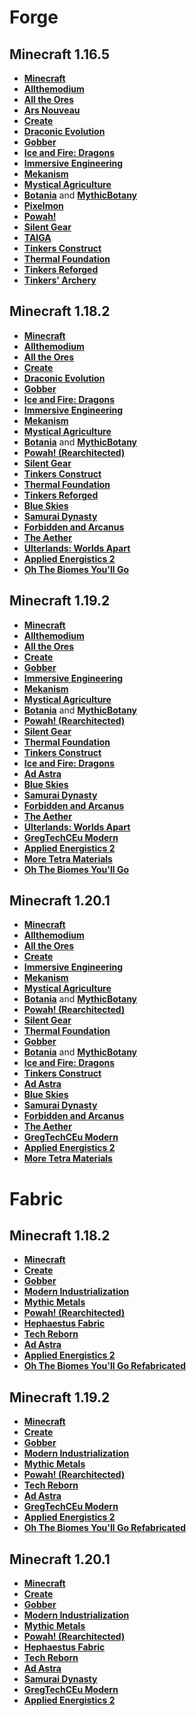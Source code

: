 # Forge
## Minecraft 1.16.5
+ **[Minecraft](https://www.minecraft.net/)**
+ **[Allthemodium](https://www.curseforge.com/minecraft/mc-mods/allthemodium)**
+ **[All the Ores](https://www.curseforge.com/minecraft/mc-mods/ato)**
+ **[Ars Nouveau](https://www.curseforge.com/minecraft/mc-mods/ars-nouveau)**
+ **[Create](https://www.curseforge.com/minecraft/mc-mods/create)**
+ **[Draconic Evolution](https://www.curseforge.com/minecraft/mc-mods/draconic-evolution)**
+ **[Gobber](https://www.curseforge.com/minecraft/mc-mods/gobber)**
+ **[Ice and Fire: Dragons](https://www.curseforge.com/minecraft/mc-mods/ice-and-fire-dragons)**
+ **[Immersive Engineering](https://www.curseforge.com/minecraft/mc-mods/immersive-engineering)**
+ **[Mekanism](https://www.curseforge.com/minecraft/mc-mods/mekanism)**
+ **[Mystical Agriculture](https://www.curseforge.com/minecraft/mc-mods/mystical-agriculture)** 
+ **[Botania](https://www.curseforge.com/minecraft/mc-mods/botania)** and **[MythicBotany](https://www.curseforge.com/minecraft/mc-mods/mythicbotany)**
+ **[Pixelmon](https://www.curseforge.com/minecraft/mc-mods/pixelmon)**
+ **[Powah!](https://www.curseforge.com/minecraft/mc-mods/powah)**
+ **[Silent Gear](https://www.curseforge.com/minecraft/mc-mods/silent-gear)**
+ **[TAIGA](https://www.curseforge.com/minecraft/mc-mods/taiga-tinkers-alloying-addon)**
+ **[Tinkers Construct](https://www.curseforge.com/minecraft/mc-mods/tinkers-construct)**
+ **[Thermal Foundation](https://www.curseforge.com/minecraft/mc-mods/thermal-foundation)**
+ **[Tinkers Reforged](https://www.curseforge.com/minecraft/mc-mods/tinkers-reforged)**
+ **[Tinkers' Archery](https://www.curseforge.com/minecraft/mc-mods/tinkers-archery)**

## Minecraft 1.18.2
+ **[Minecraft](https://www.minecraft.net/)**
+ **[Allthemodium](https://www.curseforge.com/minecraft/mc-mods/allthemodium)**
+ **[All the Ores](https://www.curseforge.com/minecraft/mc-mods/ato)**
+ **[Create](https://www.curseforge.com/minecraft/mc-mods/create)**
+ **[Draconic Evolution](https://www.curseforge.com/minecraft/mc-mods/draconic-evolution)**
+ **[Gobber](https://www.curseforge.com/minecraft/mc-mods/gobber)**
+ **[Ice and Fire: Dragons](https://www.curseforge.com/minecraft/mc-mods/ice-and-fire-dragons)**
+ **[Immersive Engineering](https://www.curseforge.com/minecraft/mc-mods/immersive-engineering)**
+ **[Mekanism](https://www.curseforge.com/minecraft/mc-mods/mekanism)**
+ **[Mystical Agriculture](https://www.curseforge.com/minecraft/mc-mods/mystical-agriculture)**
+ **[Botania](https://www.curseforge.com/minecraft/mc-mods/botania)** and **[MythicBotany](https://www.curseforge.com/minecraft/mc-mods/mythicbotany)**
+ **[Powah! (Rearchitected)](https://www.curseforge.com/minecraft/mc-mods/powah-rearchitected)**
+ **[Silent Gear](https://www.curseforge.com/minecraft/mc-mods/silent-gear)**
+ **[Tinkers Construct](https://www.curseforge.com/minecraft/mc-mods/tinkers-construct)**
+ **[Thermal Foundation](https://www.curseforge.com/minecraft/mc-mods/thermal-foundation)**
+ **[Tinkers Reforged](https://www.curseforge.com/minecraft/mc-mods/tinkers-reforged)**
+ **[Blue Skies](https://www.curseforge.com/minecraft/mc-mods/blue-skies)**
+ **[Samurai Dynasty](https://www.curseforge.com/minecraft/mc-mods/samurai-dynasty)**
+ **[Forbidden and Arcanus](https://www.curseforge.com/minecraft/mc-mods/forbidden-arcanus)**
+ **[The Aether](https://www.curseforge.com/minecraft/mc-mods/aether)**
+ **[Ulterlands: Worlds Apart](https://www.curseforge.com/minecraft/mc-mods/the-ulterlands)**
+ **[Applied Energistics 2](https://www.curseforge.com/minecraft/mc-mods/the-ulterlands)**
+ **[Oh The Biomes You'll Go](https://www.curseforge.com/minecraft/mc-mods/oh-the-biomes-youll-go)**

## Minecraft 1.19.2
+ **[Minecraft](https://www.minecraft.net/)**
+ **[Allthemodium](https://www.curseforge.com/minecraft/mc-mods/allthemodium)**
+ **[All the Ores](https://www.curseforge.com/minecraft/mc-mods/ato)**
+ **[Create](https://www.curseforge.com/minecraft/mc-mods/create)**
+ **[Gobber](https://www.curseforge.com/minecraft/mc-mods/gobber)**
+ **[Immersive Engineering](https://www.curseforge.com/minecraft/mc-mods/immersive-engineering)**
+ **[Mekanism](https://www.curseforge.com/minecraft/mc-mods/mekanism)**
+ **[Mystical Agriculture](https://www.curseforge.com/minecraft/mc-mods/mystical-agriculture)**
+ **[Botania](https://www.curseforge.com/minecraft/mc-mods/botania)** and **[MythicBotany](https://www.curseforge.com/minecraft/mc-mods/mythicbotany)**
+ **[Powah! (Rearchitected)](https://www.curseforge.com/minecraft/mc-mods/powah-rearchitected)**
+ **[Silent Gear](https://www.curseforge.com/minecraft/mc-mods/silent-gear)**
+ **[Thermal Foundation](https://www.curseforge.com/minecraft/mc-mods/thermal-foundation)**
+ **[Tinkers Construct](https://www.curseforge.com/minecraft/mc-mods/tinkers-construct)**
+ **[Ice and Fire: Dragons](https://www.curseforge.com/minecraft/mc-mods/ice-and-fire-dragons)**
+ **[Ad Astra](https://www.curseforge.com/minecraft/mc-mods/ad-astra)**
+ **[Blue Skies](https://www.curseforge.com/minecraft/mc-mods/blue-skies)**
+ **[Samurai Dynasty](https://www.curseforge.com/minecraft/mc-mods/samurai-dynasty)**
+ **[Forbidden and Arcanus](https://www.curseforge.com/minecraft/mc-mods/forbidden-arcanus)**
+ **[The Aether](https://www.curseforge.com/minecraft/mc-mods/aether)**
+ **[Ulterlands: Worlds Apart](https://www.curseforge.com/minecraft/mc-mods/the-ulterlands)**
+ **[GregTechCEu Modern](https://www.curseforge.com/minecraft/mc-mods/gregtechceu-modern)**
+ **[Applied Energistics 2](https://www.curseforge.com/minecraft/mc-mods/the-ulterlands)**
+ **[More Tetra Materials](https://www.curseforge.com/minecraft/mc-mods/more-tetra-materials)**
+ **[Oh The Biomes You'll Go](https://www.curseforge.com/minecraft/mc-mods/oh-the-biomes-youll-go)**

## Minecraft 1.20.1
+ **[Minecraft](https://www.minecraft.net/)**
+ **[Allthemodium](https://www.curseforge.com/minecraft/mc-mods/allthemodium)**
+ **[All the Ores](https://www.curseforge.com/minecraft/mc-mods/ato)**
+ **[Create](https://www.curseforge.com/minecraft/mc-mods/create)**
+ **[Immersive Engineering](https://www.curseforge.com/minecraft/mc-mods/immersive-engineering)**
+ **[Mekanism](https://www.curseforge.com/minecraft/mc-mods/mekanism)**
+ **[Mystical Agriculture](https://www.curseforge.com/minecraft/mc-mods/mystical-agriculture)**
+ **[Botania](https://www.curseforge.com/minecraft/mc-mods/botania)** and **[MythicBotany](https://www.curseforge.com/minecraft/mc-mods/mythicbotany)**
+ **[Powah! (Rearchitected)](https://www.curseforge.com/minecraft/mc-mods/powah-rearchitected)**
+ **[Silent Gear](https://www.curseforge.com/minecraft/mc-mods/silent-gear)**
+ **[Thermal Foundation](https://www.curseforge.com/minecraft/mc-mods/thermal-foundation)**
+ **[Gobber](https://www.curseforge.com/minecraft/mc-mods/gobber)**
+ **[Botania](https://www.curseforge.com/minecraft/mc-mods/botania)** and **[MythicBotany](https://www.curseforge.com/minecraft/mc-mods/mythicbotany)**
+ **[Ice and Fire: Dragons](https://www.curseforge.com/minecraft/mc-mods/ice-and-fire-dragons)**
+ **[Tinkers Construct](https://www.curseforge.com/minecraft/mc-mods/tinkers-construct)**
+ **[Ad Astra](https://www.curseforge.com/minecraft/mc-mods/ad-astra)**
+ **[Blue Skies](https://www.curseforge.com/minecraft/mc-mods/blue-skies)**
+ **[Samurai Dynasty](https://www.curseforge.com/minecraft/mc-mods/samurai-dynasty)**
+ **[Forbidden and Arcanus](https://www.curseforge.com/minecraft/mc-mods/forbidden-arcanus)**
+ **[The Aether](https://www.curseforge.com/minecraft/mc-mods/aether)**
+ **[GregTechCEu Modern](https://www.curseforge.com/minecraft/mc-mods/gregtechceu-modern)**
+ **[Applied Energistics 2](https://www.curseforge.com/minecraft/mc-mods/the-ulterlands)**
+ **[More Tetra Materials](https://www.curseforge.com/minecraft/mc-mods/more-tetra-materials)**

# Fabric
## Minecraft 1.18.2
+ **[Minecraft](https://www.minecraft.net/)**
+ **[Create](https://www.curseforge.com/minecraft/mc-mods/create)**
+ **[Gobber](https://www.curseforge.com/minecraft/mc-mods/gobber-fabric)**
+ **[Modern Industrialization](https://www.curseforge.com/minecraft/mc-mods/modern-industrialization)**
+ **[Mythic Metals](https://www.curseforge.com/minecraft/mc-mods/mythicmetals)**
+ **[Powah! (Rearchitected)](https://www.curseforge.com/minecraft/mc-mods/powah-rearchitected)**
+ **[Hephaestus Fabric](https://www.curseforge.com/minecraft/mc-mods/hephaestus-fabric)**
+ **[Tech Reborn](https://www.curseforge.com/minecraft/mc-mods/techreborn)**
+ **[Ad Astra](https://www.curseforge.com/minecraft/mc-mods/ad-astra)**
+ **[Applied Energistics 2](https://www.curseforge.com/minecraft/mc-mods/applied-energistics-2)**
+ **[Oh The Biomes You'll Go Refabricated](https://www.curseforge.com/minecraft/mc-mods/oh-the-biomes-youll-go-fabric)**

## Minecraft 1.19.2
+ **[Minecraft](https://www.minecraft.net/)**
+ **[Create](https://www.curseforge.com/minecraft/mc-mods/create)**
+ **[Gobber](https://www.curseforge.com/minecraft/mc-mods/gobber-fabric)**
+ **[Modern Industrialization](https://www.curseforge.com/minecraft/mc-mods/modern-industrialization)**
+ **[Mythic Metals](https://www.curseforge.com/minecraft/mc-mods/mythicmetals)**
+ **[Powah! (Rearchitected)](https://www.curseforge.com/minecraft/mc-mods/powah-rearchitected)**
+ **[Tech Reborn](https://www.curseforge.com/minecraft/mc-mods/techreborn)**
+ **[Ad Astra](https://www.curseforge.com/minecraft/mc-mods/ad-astra)**
+ **[GregTechCEu Modern](https://www.curseforge.com/minecraft/mc-mods/gregtechceu-modern)**
+ **[Applied Energistics 2](https://www.curseforge.com/minecraft/mc-mods/applied-energistics-2)**
+ **[Oh The Biomes You'll Go Refabricated](https://www.curseforge.com/minecraft/mc-mods/oh-the-biomes-youll-go-fabric)**

## Minecraft 1.20.1
+ **[Minecraft](https://www.minecraft.net/)**
+ **[Create](https://www.curseforge.com/minecraft/mc-mods/create)**
+ **[Gobber](https://www.curseforge.com/minecraft/mc-mods/gobber-fabric)**
+ **[Modern Industrialization](https://www.curseforge.com/minecraft/mc-mods/modern-industrialization)**
+ **[Mythic Metals](https://www.curseforge.com/minecraft/mc-mods/mythicmetals)**
+ **[Powah! (Rearchitected)](https://www.curseforge.com/minecraft/mc-mods/powah-rearchitected)**
+ **[Hephaestus Fabric](https://www.curseforge.com/minecraft/mc-mods/hephaestus-fabric)**
+ **[Tech Reborn](https://www.curseforge.com/minecraft/mc-mods/techreborn)**
+ **[Ad Astra](https://www.curseforge.com/minecraft/mc-mods/ad-astra)**
+ **[Samurai Dynasty](https://www.curseforge.com/minecraft/mc-mods/epic-samurais-fabric)**
+ **[GregTechCEu Modern](https://www.curseforge.com/minecraft/mc-mods/gregtechceu-modern)**
+ **[Applied Energistics 2](https://www.curseforge.com/minecraft/mc-mods/applied-energistics-2)**